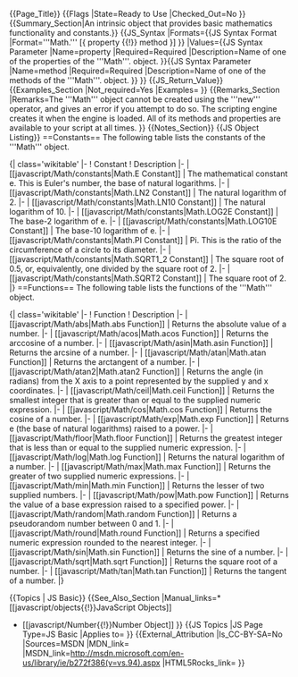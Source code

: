{{Page_Title}}
{{Flags
|State=Ready to Use
|Checked_Out=No
}}
{{Summary_Section|An intrinsic object that provides basic mathematics functionality and constants.}}
{{JS_Syntax
|Formats={{JS Syntax Format
|Format='''Math.''' [{ property {{!}} method }]
}}
|Values={{JS Syntax Parameter
|Name=property
|Required=Required
|Description=Name of one of the properties of the '''Math'''. object.
}}{{JS Syntax Parameter
|Name=method
|Required=Required
|Description=Name of one of the methods of the '''Math'''. object.
}}
}}
{{JS_Return_Value}}
{{Examples_Section
|Not_required=Yes
|Examples=
}}
{{Remarks_Section
|Remarks=The '''Math''' object cannot be created using the '''new''' operator, and gives an error if you attempt to do so. The scripting engine creates it when the engine is loaded. All of its methods and properties are available to your script at all times.
}}
{{Notes_Section}}
{{JS Object Listing}}
==Constants==
The following table lists the constants of the '''Math''' object.

{| class='wikitable'
|-
! Constant
! Description
|-
| [[javascript/Math/constants|Math.E Constant]]
| The mathematical constant e. This is Euler's number, the base of natural logarithms.
|-
| [[javascript/Math/constants|Math.LN2 Constant]]
| The natural logarithm of 2.
|-
| [[javascript/Math/constants|Math.LN10 Constant]]
| The natural logarithm of 10.
|-
| [[javascript/Math/constants|Math.LOG2E Constant]]
| The base-2 logarithm of e.
|-
| [[javascript/Math/constants|Math.LOG10E Constant]]
| The base-10 logarithm of e.
|-
| [[javascript/Math/constants|Math.PI Constant]]
| Pi. This is the ratio of the circumference of a circle to its diameter.
|-
| [[javascript/Math/constants|Math.SQRT1_2 Constant]]
| The square root of 0.5, or, equivalently, one divided by the square root of 2.
|-
| [[javascript/Math/constants|Math.SQRT2 Constant]]
| The square root of 2.
|}
==Functions==
The following table lists the functions of the '''Math''' object.

{| class='wikitable'
|-
! Function
! Description
|-
| [[javascript/Math/abs|Math.abs Function]]
| Returns the absolute value of a number.
|-
| [[javascript/Math/acos|Math.acos Function]]
| Returns the arccosine of a number.
|-
| [[javascript/Math/asin|Math.asin Function]]
| Returns the arcsine of a number.
|-
| [[javascript/Math/atan|Math.atan Function]]
| Returns the arctangent of a number.
|-
| [[javascript/Math/atan2|Math.atan2 Function]]
| Returns the angle (in radians) from the X axis to a point represented by the supplied y and x coordinates.
|-
| [[javascript/Math/ceil|Math.ceil Function]]
| Returns the smallest integer that is greater than or equal to the supplied numeric expression.
|-
| [[javascript/Math/cos|Math.cos Function]]
| Returns the cosine of a number.
|-
| [[javascript/Math/exp|Math.exp Function]]
| Returns e (the base of natural logarithms) raised to a power.
|-
| [[javascript/Math/floor|Math.floor Function]]
| Returns the greatest integer that is less than or equal to the supplied numeric expression.
|-
| [[javascript/Math/log|Math.log Function]]
| Returns the natural logarithm of a number.
|-
| [[javascript/Math/max|Math.max Function]]
| Returns the greater of two supplied numeric expressions.
|-
| [[javascript/Math/min|Math.min Function]]
| Returns the lesser of two supplied numbers.
|-
| [[javascript/Math/pow|Math.pow Function]]
| Returns the value of a base expression raised to a specified power.
|-
| [[javascript/Math/random|Math.random Function]]
| Returns a pseudorandom number between 0 and 1.
|-
| [[javascript/Math/round|Math.round Function]]
| Returns a specified numeric expression rounded to the nearest integer.
|-
| [[javascript/Math/sin|Math.sin Function]]
| Returns the sine of a number.
|-
| [[javascript/Math/sqrt|Math.sqrt Function]]
| Returns the square root of a number.
|-
| [[javascript/Math/tan|Math.tan Function]]
| Returns the tangent of a number.
|}

{{Topics | JS Basic}}
{{See_Also_Section
|Manual_links=* [[javascript/objects{{!}}JavaScript Objects]]
* [[javascript/Number{{!}}Number Object]]
}}
{{JS Topics
|JS Page Type=JS Basic
|Applies to=
}}
{{External_Attribution
|Is_CC-BY-SA=No
|Sources=MSDN
|MDN_link=
|MSDN_link=http://msdn.microsoft.com/en-us/library/ie/b272f386(v=vs.94).aspx
|HTML5Rocks_link=
}}